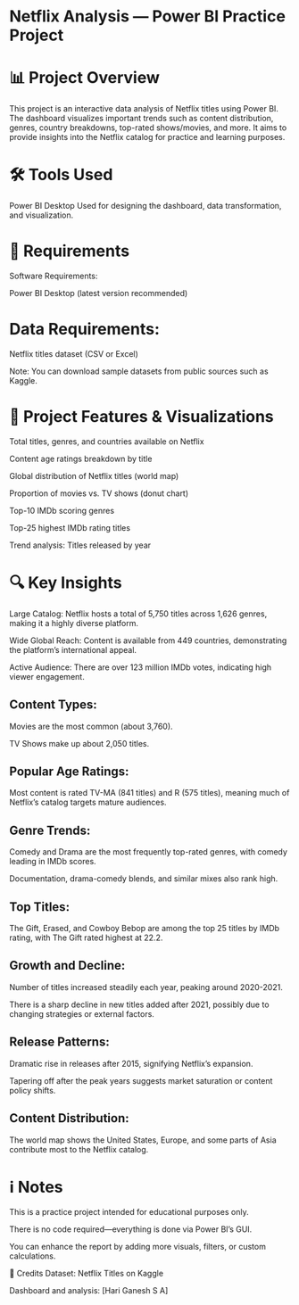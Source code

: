 # Netflix Analysis — Power BI Practice Project
# 📊 Project Overview
This project is an interactive data analysis of Netflix titles using Power BI. The dashboard visualizes important trends such as content distribution, genres, country breakdowns, top-rated shows/movies, and more. It aims to provide insights into the Netflix catalog for practice and learning purposes.

# 🛠️ Tools Used
Power BI Desktop
Used for designing the dashboard, data transformation, and visualization.

# 📁 Requirements
Software Requirements:

Power BI Desktop (latest version recommended)

# Data Requirements:

Netflix titles dataset (CSV or Excel)

Note: You can download sample datasets from public sources such as Kaggle.

# 📝 Project Features & Visualizations
Total titles, genres, and countries available on Netflix

Content age ratings breakdown by title

Global distribution of Netflix titles (world map)

Proportion of movies vs. TV shows (donut chart)

Top-10 IMDb scoring genres

Top-25 highest IMDb rating titles

Trend analysis: Titles released by year

# 🔍 Key Insights
Large Catalog: Netflix hosts a total of 5,750 titles across 1,626 genres, making it a highly diverse platform.

Wide Global Reach: Content is available from 449 countries, demonstrating the platform’s international appeal.

Active Audience: There are over 123 million IMDb votes, indicating high viewer engagement.

## Content Types:

Movies are the most common (about 3,760).

TV Shows make up about 2,050 titles.

## Popular Age Ratings:

Most content is rated TV-MA (841 titles) and R (575 titles), meaning much of Netflix’s catalog targets mature audiences.

## Genre Trends:

Comedy and Drama are the most frequently top-rated genres, with comedy leading in IMDb scores.

Documentation, drama-comedy blends, and similar mixes also rank high.

## Top Titles:

The Gift, Erased, and Cowboy Bebop are among the top 25 titles by IMDb rating, with The Gift rated highest at 22.2.

## Growth and Decline:

Number of titles increased steadily each year, peaking around 2020-2021.

There is a sharp decline in new titles added after 2021, possibly due to changing strategies or external factors.

## Release Patterns:

Dramatic rise in releases after 2015, signifying Netflix’s expansion.

Tapering off after the peak years suggests market saturation or content policy shifts.

## Content Distribution:

The world map shows the United States, Europe, and some parts of Asia contribute most to the Netflix catalog.

# ℹ️ Notes
This is a practice project intended for educational purposes only.

There is no code required—everything is done via Power BI’s GUI.

You can enhance the report by adding more visuals, filters, or custom calculations.

📣 Credits
Dataset: Netflix Titles on Kaggle

Dashboard and analysis: [Hari Ganesh S A]

